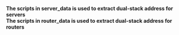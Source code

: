 **The scripts in server_data is used to extract dual-stack address for servers**          
**The scripts in router_data is used to extract dual-stack address for routers**
